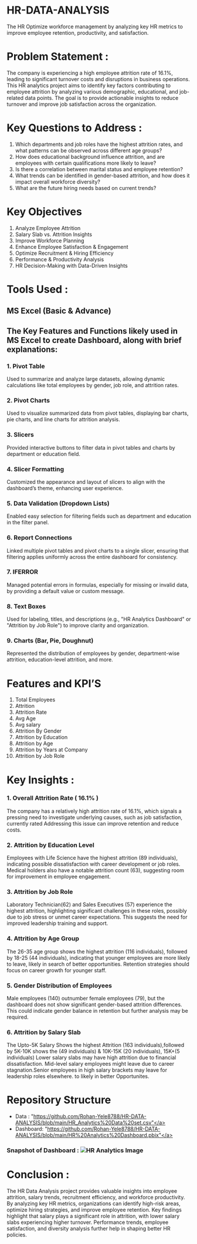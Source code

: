 # HR-DATA-ANALYSIS
The HR Optimize workforce management by analyzing key HR metrics to improve employee retention, productivity, and satisfaction.

# Problem Statement :
The company is experiencing a high employee attrition rate of 16.1%, leading to significant turnover costs and disruptions in business operations. This HR analytics project aims to identify key factors contributing to employee attrition by analyzing various demographic, educational, and job-related data points. The goal is to provide actionable insights to reduce turnover and improve job satisfaction across the organization.

# Key Questions to Address :
1.	Which departments and job roles have the highest attrition rates, and what patterns can be observed across different age groups?
2.	How does educational background influence attrition, and are employees with certain qualifications more likely to leave?
3.	Is there a correlation between marital status and employee retention?
4.	What trends can be identified in gender-based attrition, and how does it impact overall workforce diversity?
5.	What are the future hiring needs based on current trends?

# Key Objectives 

1.	Analyze Employee Attrition
2.	Salary Slab vs. Attrition Insights
3.	Improve Workforce Planning
4.	Enhance Employee Satisfaction & Engagement
5.	Optimize Recruitment & Hiring Efficiency
6.	Performance & Productivity Analysis
7.	HR Decision-Making with Data-Driven Insights

# Tools Used :
## MS Excel (Basic & Advance)

## The Key Features and Functions likely used in MS Excel to create Dashboard, along with brief explanations:

### 1.	Pivot Table

Used to summarize and analyze large datasets, allowing dynamic calculations like total employees by gender, job role, and attrition rates.

### 2. Pivot Charts
Used to visualize summarized data from pivot tables, displaying bar charts, pie charts, and line charts for attrition analysis.

### 3. Slicers

Provided interactive buttons to filter data in pivot tables and charts by department or education field.

### 4. Slicer Formatting

Customized the appearance and layout of slicers to align with the dashboard’s theme, enhancing user experience.

### 5. Data Validation (Dropdown Lists)

Enabled easy selection for filtering fields such as department and education in the filter panel.

### 6. Report Connections

Linked multiple pivot tables and pivot charts to a single slicer, ensuring that filtering applies uniformly across the entire dashboard for consistency.

### 7. IFERROR

Managed potential errors in formulas, especially for missing or invalid data, by providing a default value or custom message.

### 8. Text Boxes

Used for labeling, titles, and descriptions (e.g., "HR Analytics Dashboard" or "Attrition by Job Role") to improve clarity and organization.

### 9. Charts (Bar, Pie, Doughnut)

Represented the distribution of employees by gender, department-wise attrition, education-level attrition, and more.


# Features and KPI’S 


1.	Total Employees
2.	Attrition
3.	Attrition Rate
4.	Avg Age
5.	Avg salary
6.	Attrition By Gender
7.	Attrition by Education
8.	Attrition by Age
9.	Attrition by Years at Company
10.	Attrition by Job Role


# Key Insights :


### 1.	Overall Attrition Rate ( 16.1% ) 

The company has a relatively high attrition rate of 16.1%, which signals a pressing  need to investigate underlying causes, such as job satisfaction, currently rated Addressing this issue can improve retention and reduce costs.

### 2. Attrition by Education Level

Employees with Life Science  have the highest attrition (89 individuals), indicating possible dissatisfaction with career development or job roles. Medical  holders also have a notable attrition count (63), suggesting room for improvement in employee engagement.

### 3. Attrition by Job Role

Laboratory Technician(62) and Sales Executives (57) experience the highest attrition, highlighting significant challenges in these roles, possibly due to job stress or unmet career expectations. This suggests the need for improved leadership training and support.

### 4. Attrition by Age Group

The 26-35 age group shows the highest attrition (116 individuals), followed by 18-25 (44 individuals), indicating that younger employees are more likely to leave, likely in search of better opportunities. Retention strategies should focus on career growth for younger staff.

### 5. Gender Distribution of Employees

Male employees (140) outnumber female employees (79), but the dashboard does not show significant gender-based attrition differences. This could indicate gender balance in retention but further analysis may be required.


### 6.	Attrition by Salary Slab 

The Upto-5K Salary Shows the highest Attrition (163 individuals),followed by 5K-10K shows the (49 individuals)  & 10K-15K (20 individuals), 15K+(5 individuals)  Lower salary slabs may have high attrition due to financial dissatisfaction. Mid-level salary employees might leave due to career stagnation.Senior employees in high salary brackets may leave for leadership roles elsewhere. to likely in better Opportunites.


# Repository Structure

* Data : "https://github.com/Rohan-Yele8788/HR-DATA-ANALYSIS/blob/main/HR_Analytics%20Data%20set.csv"</a>
* Dashboard: "https://github.com/Rohan-Yele8788/HR-DATA-ANALYSIS/blob/main/HR%20Analytics%20Dashboard.pbix"</a>
  
### Snapshot of Dashboard :  ![HR Analytics Image](https://github.com/user-attachments/assets/b8381f70-a50d-4d2d-b4ee-6362b295ef4a)



# Conclusion :

The HR Data Analysis project provides valuable insights into employee attrition, salary trends, recruitment efficiency, and workforce productivity. By analyzing key HR metrics, organizations can identify high-risk areas, optimize hiring strategies, and improve employee retention.
Key findings highlight that salary plays a significant role in attrition, with lower salary slabs experiencing higher turnover. Performance trends, employee satisfaction, and diversity analysis further help in shaping better HR policies.






